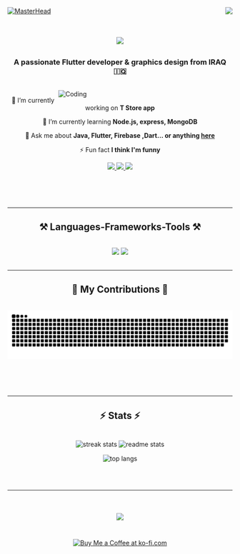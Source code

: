 [![MasterHead](https://1.bp.blogspot.com/-7A4WynwLsMw/XbBpCXG8fHI/AAAAAAAAMt4/uOa1bpLskYgrwGbllhSu2SDj_Mig8SXJQCLcBGAsYHQ/s1600/2000_600px.gif)](https://rishavchanda.io)
<img align="right" src="https://visitor-badge.laobi.icu/badge?page_id=Xx-COBA-xX.Xx-COBA-xX" />

<h1 align="center">
    <img src="https://readme-typing-svg.herokuapp.com/?font=Righteous&size=35&center=true&vCenter=true&width=500&height=70&duration=4000&lines=Hi+There!+👋;+I'm+HAIDER+AL-TIMIMY!;" />
</h1>

<h3 align="center">A passionate Flutter developer & graphics design from IRAQ 🇮🇶 </h3>

<br/>
<img width=390 align="right" alt="Coding" width="400" src="https://cdn.dribbble.com/users/1162077/screenshots/3848914/programmer.gif">
<div align="center">
 
 🔭 I’m currently working on **T Store app**
 
 🌱 I’m currently learning **Node.js, express, MongoDB**

💬 Ask me about **Java, Flutter, Firebase ,Dart... or anything [here](https://github.com/Xx-COBA-xX/Xx-COBA-xX/issues)**

⚡ Fun fact **I think I'm funny**

 </div>
 
<div align="center"> 
  <a href="haider.new.it@gmail.com">
    <img src="https://img.shields.io/badge/Gmail-333333?style=for-the-badge&logo=gmail&logoColor=red" />
  </a>
  <a href="https://www.linkedin.com/in/haider-al-tamimi-45022b266/" target="_blank">
    <img src="https://img.shields.io/badge/LinkedIn-0077B5?style=for-the-badge&logo=linkedin&logoColor=white" target="_blank" />
  </a>
  <a href="https://github.com/Xx-COBA-xX" target="_blank">
     <img  src="https://img.shields.io/badge/Portfolio-FF5722?style=for-the-badge&logo=todoist&logoColor=white" target="_blank" /> <!-- sqlite, safari, google-chrome are other good icon options -->
  </a>
</div>
 <br/>
 <br/>
 <br/>
 <br/>
 <hr/>


<h2 align="center">⚒️ Languages-Frameworks-Tools ⚒️</h2>
<br/>
<div align="center">
    <img src="https://skillicons.dev/icons?i=flutter,html,css,vscode,github,figma,tailwind,git," />
    <img src="https://skillicons.dev/icons?i=nodejs,python,javascript,typescript,express,firebase,mongodb,c++,java,mysql,dart" /><br>
</div>

<br/>
<hr/>

<div align="center">
  <h2>🐍 My Contributions 🐍</h2>
  <br>
  <img alt="snake eating my contributions" src="https://raw.githubusercontent.com/salesp07/salesp07/output/github-contribution-grid-snake.svg" />
  
  <br/><br/><br/>
</div>

<hr/>

<h2 align="center">⚡ Stats ⚡</h2>
<br>
<div align=center>
  <img width=390 src="https://github-readme-stats.vercel.app/api?username=xx-coba-xx&count_private=true&theme=react&border_radius=10" alt="streak stats"/>
  <img width=390 src="https://github-readme-streak-stats.herokuapp.com/?user=xx-coba-xx&count_private=true&show_icons=true&theme=react&rank_icon=github&border_radius=10" alt="readme stats" />
  <br/>
  <p><img width=325 align="center" src="https://github-readme-stats.vercel.app/api/top-langs?username=xx-coba-xx&hide=HTML&langs_count=8&layout=compact&theme=react&border_radius=10&size_weight=0.5&count_weight=0.5&exclude_repo=github-readme-stats" alt="top langs" alt="xx-coba-xx" /></p>

</div>

<br/><br/>

<hr/>
<h1 align="center">
    <img src="https://readme-typing-svg.herokuapp.com/?font=Righteous&size=35&center=true&vCenter=true&width=500&height=70&duration=4000&lines=Thank+You+😊!;" />
</h1>

<br/>

<div align="center">
<a href='https://ko-fi.com/V7V4RAK9C' target='_blank'><img height='64' style='border:0px;height:64px;' src='https://storage.ko-fi.com/cdn/kofi1.png?v=3' border='0' alt='Buy Me a Coffee at ko-fi.com' /></a>
</div>
